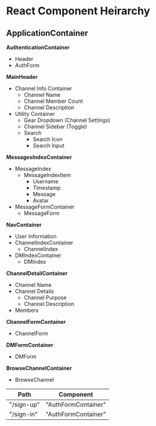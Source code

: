 # React Component Heirarchy

## ApplicationContainer

**AuthenticationContainer**
- Header
- AuthForm

**MainHeader**
  - Channel Info Container
    - Channel Name
    - Channel Member Count
    - Channel Description
  - Utility Container
    - Gear Dropdown (Channel Settings)
    - Channel Sidebar (Toggle)
    - Search
      - Search Icon
      - Search Input

**MessagesIndexContainer**
- MessageIndex
  - MessageIndexItem
    - Username
    - Timestamp
    - Message
    - Avatar
- MessageFormContainer
  - MessageForm

**NavContainer**
  - User Information
  - ChannelIndexContainer
    - ChannelIndex
  - DMIndexContainer
    - DMIndex

**ChannelDetailContainer**
  - Channel Name
  - Channel Details
    - Channel Purpose
    - Channel Description
  - Members


**ChannelFormContainer**
  - ChannelForm

**DMFormContainer**
  - DMForm

**BrowseChannelContainer**
  - BrowseChannel



|    Path                                 |      Component           |
|-----------------------------------------|--------------------------|
| "/sign-up"                              | "AuthFormContainer"      |
| "/sign-in"                              | "AuthFormContainer"      |

